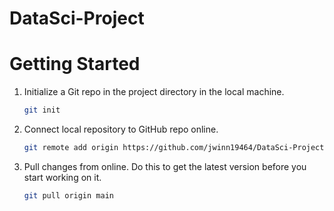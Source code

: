 # DataSci-Project

# Getting Started
1. Initialize a Git repo in the project directory in the local machine.
   ```bash
   git init
   ```
2. Connect local repository to GitHub repo online.
   ```bash
   git remote add origin https://github.com/jwinn19464/DataSci-Project.git
   ```
3. Pull changes from online.
   Do this to get the latest version before you start working on it.
   ```bash
   git pull origin main
   ```
